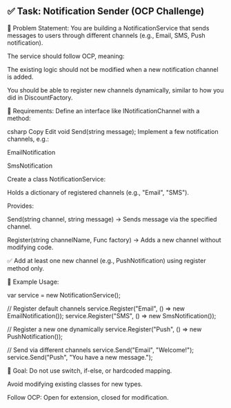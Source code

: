 ✅ Task: Notification Sender (OCP Challenge)
----------------------
📘 Problem Statement:
You are building a NotificationService that sends messages to users through different channels (e.g., Email, SMS, Push notification).

The service should follow OCP, meaning:

The existing logic should not be modified when a new notification channel is added.

You should be able to register new channels dynamically, similar to how you did in DiscountFactory.

🔧 Requirements:
Define an interface like INotificationChannel with a method:

csharp
Copy
Edit
void Send(string message);
Implement a few notification channels, e.g.:

EmailNotification

SmsNotification

Create a class NotificationService:

Holds a dictionary of registered channels (e.g., "Email", "SMS").

Provides:

Send(string channel, string message) → Sends message via the specified channel.

Register(string channelName, Func<INotificationChannel> factory) → Adds a new channel without modifying code.

✅ Add at least one new channel (e.g., PushNotification) using register method only.

🧪 Example Usage:

var service = new NotificationService();

// Register default channels
service.Register("Email", () => new EmailNotification());
service.Register("SMS", () => new SmsNotification());

// Register a new one dynamically
service.Register("Push", () => new PushNotification());

// Send via different channels
service.Send("Email", "Welcome!");
service.Send("Push", "You have a new message.");

🎯 Goal:
Do not use switch, if-else, or hardcoded mapping.

Avoid modifying existing classes for new types.

Follow OCP: Open for extension, closed for modification.

